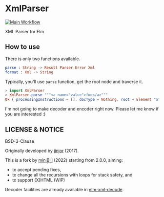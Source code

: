 XmlParser
====

[![Main Workflow](https://github.com/miniBill/elm-xml-parser/actions/workflows/main.yml/badge.svg)](https://github.com/miniBill/elm-xml-parser/actions/workflows/main.yml)

XML Parser for Elm

## How to use

There is only two functions available.

```elm
parse : String -> Result Parser.Error Xml
format : Xml -> String
```

Typically, you'll use `parse` function, get the root node and traverse it.

```elm
> import XmlParser
> XmlParser.parse """<a name="value">foo</a>"""
Ok { processingInstructions = [], docType = Nothing, root = Element "a" ([{ name = "name", value = "value" }]) ([Text "foo"]) }
```

I'm not going to make decoder and encoder right now. Please let me know if you are interested :)

## LICENSE & NOTICE

BSD-3-Clause

Originally developed by [jinjor](https://github.com/jinjor) (2017).

This is a fork by [miniBill](https://github.com/miniBill) (2022) starting from 2.0.0, aiming:

* to accept pending fixes,
* to change all the recursions with loops for stack safety, and
* to support (X)HTML (WIP)

Decoder facilities are already available in [elm-xml-decode](https://github.com/ymtszw/elm-xml-decode).
